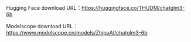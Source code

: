 Hugging Face download URL：https://huggingface.co/THUDM/chatglm3-6b

Modelscope download URL：https://www.modelscope.cn/models/ZhipuAI/chatglm3-6b